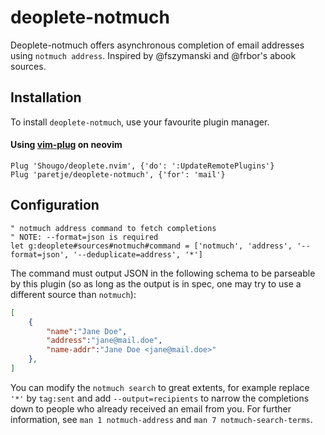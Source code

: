 # deoplete-notmuch

Deoplete-notmuch offers asynchronous completion of email addresses using `notmuch address`.
Inspired by @fszymanski and @frbor's abook sources.

## Installation

To install `deoplete-notmuch`, use your favourite plugin manager.

#### Using [vim-plug](https://github.com/junegunn/vim-plug) on neovim

```vim
Plug 'Shougo/deoplete.nvim', {'do': ':UpdateRemotePlugins'}
Plug 'paretje/deoplete-notmuch', {'for': 'mail'}
```

## Configuration

```vim
" notmuch address command to fetch completions
" NOTE: --format=json is required
let g:deoplete#sources#notmuch#command = ['notmuch', 'address', '--format=json', '--deduplicate=address', '*']
```

The command must output JSON in the following schema to be parseable by this plugin (so as long as the output is in spec, one may try to use a different source than `notmuch`):
```json
[
    {
        "name":"Jane Doe",
        "address":"jane@mail.doe",
        "name-addr":"Jane Doe <jane@mail.doe>"
    },
]
```

You can modify the `notmuch search` to great extents, for example replace `'*'` by `tag:sent` and add `--output=recipients` to narrow the completions down to people who already received an email from you. For further information, see `man 1 notmuch-address` and `man 7 notmuch-search-terms`.
